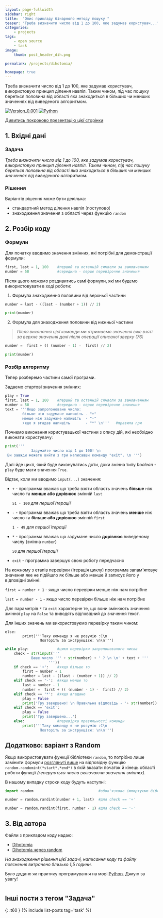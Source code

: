 ```yaml
---
layout: page-fullwidth
sidebar: right
title:  "Опис прикладу бінарного методу пошуку "
teaser: "Треба визначити число від 1 до 100, яке задумав користувач..."
categories:
    - projects
tags:
    - open source
    - task
image:
    thumb: post_header_dih.png

permalink: /projects/dihotomia/

homepage: true
---
```




Треба визначити число від 1 до 100, яке задумав користувач, використовую принцип ділення навпіл. Таким чином, під час пошуку береться половина від області яка знаходиться в більших чи менших значеннях від виведеного алгоритмом.
<!--more-->

[![Version_0.001](https://img.shields.io/badge/version-0.001-orange.svg)](https://github.com/dmytrohoi/Dihotomia) [![Python](https://img.shields.io/pypi/pyversions/Django.svg)](https://www.python.org)

[Дивитись покроково презентацію цієї сторінки](https://github.com/dmytrohoi/Dihotomia/blob/master/docs/slides.html)


## 1. Вхідні дані


### Задача

*Треба визначити число від 1 до 100, яке задумав користувач, використовую принцип ділення навпіл. Таким чином, під час пошуку береться половина від області яка знаходиться в більших чи менших значеннях від виведеного алгоритмом.*

### Рішення


Варіантів рішення може бути декілька:
 - стандартний метод ділення навпіл (поступово)
 - знаходження значення з області через функцію ```random```


## 2. Розбір коду

### Формули

Для початку вводимо значення змінних, які потрібні для демонстрації формули:


```python
first, last = 1, 100    #перший та останній символи за замовчанням
number = 50             #середина - перше перевірочне значення
```

Після цього можемо роздивитись самі формули, які ми будемо використовувати в ході роботи:

1. Формула знаходження половини від верхньої частини


```python
number = last - ((last - (number + 1)) // 2)

print(number)
```

2. Формула для знаходження половини від нижньої частини

> _Після виконання цієї команди ми отримаємо значення вже взяті за верхнє значення дані після операції описаної зверху (76)_


```python
number =  first + (( (number - 1) -  first) // 2)

print(number)
```

### Розбір алгоритму

Тепер розберемо частини самої програми.

Задаємо стартові значення змінних:


```python
play = True
first, last = 1, 100    #перший та останній символи за замовчанням
number = 50             #середина - перше перевірочне значення
text = '''Якщо запропоноване число:
        більше ніж задумане напишіть - "+"
        менше ніж задумане напишіть  - "-"
        якщо я вгадав напишіть       - "*" \n'''   #правила гри
```

Почнемо виконання користувацької частини з опису дій, які необхідно виконати користувачу:


```python
print('''
            Задумайте число від 1 до 100! \n
 Ви завжди можете вийти з гри написавши команду "exit". \n ''')
```

Далі йде цикл, який буде виконуватись доти, доки змінна типу _boolean_ - ```play``` буде мати значення ```True```.



Відтак, коли ми вводимо ```input(...)``` значення:

- ```+``` - программа вважає що треба взяти область значень **більше** ніж число та **менше або дорівнює** змінній ```last```

   ```51 - 100``` *для першої ітерації*


- ```-``` - программа вважає що треба взяти область значень **менше** ніж число та **більше або дорівнює** змінній ```first```

   ```1 - 49``` *для першої ітерації*


- ```*``` - программа вважає що задумане число **дорівнює** виведеному числу (змінна ```number```)

   ```50``` *для першої ітерації*


- ```exit``` - программа завершує свою роботу передчасно



На кожному з етапів перевірки (ітерація циклу) программа запам'ятовує значення яке не підійшло як більше або менше й записує його у відповідні змінні:

 ```first = number + 1``` - якщо число перевірки менше ніж нам потрібне

 ```last = number - 1``` - якщо число перевірки більше ніж нам потрібне



Для параметрів ```*``` та ```exit``` характерне те, що вони змінюють значення змінної ```play``` на ```False``` та виводять відповідний до значення текст.



Для інших значень ми використовуємо перевірку таким чином:

```
else:
        print('''Таку команду я не розумію :С\n
                Повторіть за інструкцією: \n\n''')
```


```python
while play:             #цикл перевірки запропонованого числа
    check = str(input('''
            Ваше число ''' + str(number) + ' ? \n \n' + text + '''
                    '''))
    if check == '+':    #якщо більше то
        first = number + 1
        number = last - ((last - (number + 1)) // 2)
    elif check == '-':  #якщо менше то
        last = number - 1
        number =  first + (( (number - 1) -  first) // 2)
    elif check == '*':  #якщо вгадано
        play = False
        print('Гру завершено! \n Правильна відповідь - '+ str(number))
    elif check == 'exit':
        play = False
        print('Гру завершено...')
    else:               #перевірка правильності команди
        print('''Таку команду я не розумію :С\n
                Повторіть за інструкцією: \n\n''')
```

## Додатково: варіант з Random

Якщо використовувати функції бібліотеки ```random```, то потрібно лише замінити формули [розглянуті вище](#Формули) на відповідну функцію ```random.randomint(*start*,*end*)``` в якій вказати початок й кінець області роботи функції *(генеруються числа включаючи значення змінних)*.

В нашому випадку строки коду будуть наступні:


```python
import random                              #обов'язково імпортуємо бібліотеку

number = random.randint(number + 1, last)  #для check == '+'

number = random.randint(first, number - 1) #для check == '-'
```

## 3. Від автора

Файли з прикладом коду надаю:

- [Dihotomia](https://github.com/dmytrohoi/Dihotomia/blob/master//dihotomia.py)
- [Dihotomia через random](https://github.com/dmytrohoi/Dihotomia/blob/master//dihotomiarandom.py)

*На знаходження рішення цієї задачі, написання коду та файлу пояснення витрачено близько 1,5 години.*

Було додано як практику програмування на мові [Python](https://github.com/topics/python).
Дякую за увагу!



~~~

~~~


## Інші пости з тегом "Задача"
{: .t60 }
{% include list-posts tag='task' %}
